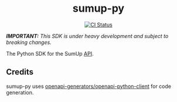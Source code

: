 <div align="center">

# sumup-py

[![CI Status](https://github.com/sumup/sumup-py/workflows/CI/badge.svg)](https://github.com/sumup/sumup-py/actions/workflows/ci.yml)

</div>

_**IMPORTANT:** This SDK is under heavy development and subject to breaking changes._

The Python SDK for the SumUp [API](https://developer.sumup.com).

## Credits

sumup-py uses [openapi-generators/openapi-python-client](https://github.com/openapi-generators/openapi-python-client) for code generation.
